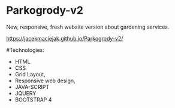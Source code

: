 # Parkogrody-v2
New, responsive, fresh website version about gardening services.  

https://jacekmaciejak.github.io/Parkogrody-v2/

#Technologies:
- HTML
- CSS
- Grid Layout,
- Responsive web design,
- JAVA-SCRIPT
- JQUERY
- BOOTSTRAP 4

